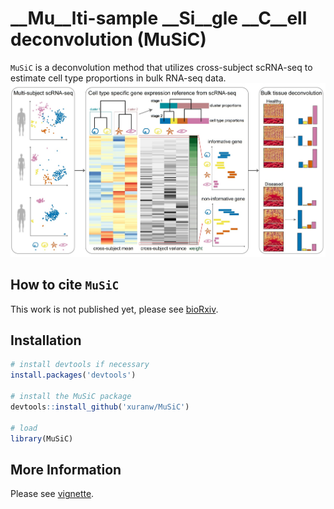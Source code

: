 __Mu__lti-sample __Si__gle __C__ell deconvolution (MuSiC)
=============================================

`MuSiC` is a deconvolution method that utilizes cross-subject scRNA-seq to estimate cell type proportions in bulk RNA-seq data.
![MuSiC\_pipeline](FigureMethod.jpg)

How to cite `MuSiC`
-------------------
This work is not published yet, please see [bioRxiv](https://www.biorxiv.org/content/early/2018/06/26/354944).

Installation
------------

``` r
# install devtools if necessary
install.packages('devtools')

# install the MuSiC package
devtools::install_github('xuranw/MuSiC')

# load
library(MuSiC)
```

More Information
-----------------
Please see [vignette](https://github.com/xuranw/MuSiC/blob/master/vignettes/vignette.Rmd).
